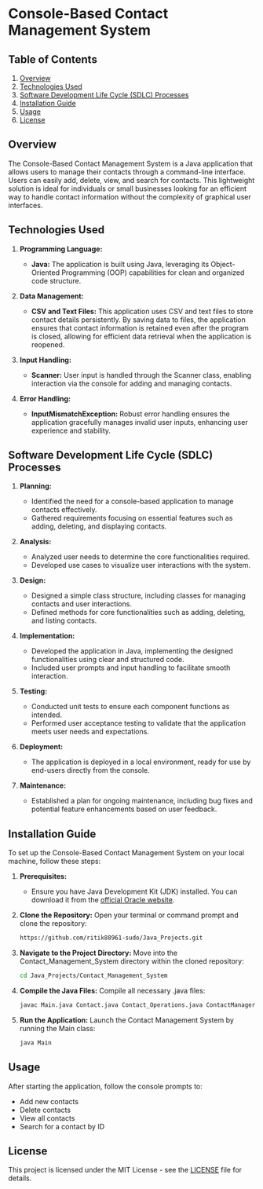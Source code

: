 # Console-Based Contact Management System

## Table of Contents
1. [Overview](#overview)
2. [Technologies Used](#technologies-used)
3. [Software Development Life Cycle (SDLC) Processes](#software-development-life-cycle-sdlc-processes)
4. [Installation Guide](#installation-guide)
5. [Usage](#usage)
6. [License](#LICENSE)

## Overview
The Console-Based Contact Management System is a Java application that allows users to manage their contacts through a command-line interface. Users can easily add, delete, view, and search for contacts. This lightweight solution is ideal for individuals or small businesses looking for an efficient way to handle contact information without the complexity of graphical user interfaces.

## Technologies Used
1. **Programming Language:**
   - **Java:** The application is built using Java, leveraging its Object-Oriented Programming (OOP) capabilities for clean and organized code structure.
   
2. **Data Management:**
   - **CSV and Text Files:** This application uses CSV and text files to store contact details persistently. By saving data to files, the application ensures that contact information is retained even after the program is closed, allowing for efficient data retrieval when the application is reopened.

   
3. **Input Handling:**
   - **Scanner:** User input is handled through the Scanner class, enabling interaction via the console for adding and managing contacts.
   
4. **Error Handling:**
   - **InputMismatchException:** Robust error handling ensures the application gracefully manages invalid user inputs, enhancing user experience and stability.

## Software Development Life Cycle (SDLC) Processes
1. **Planning:**
   - Identified the need for a console-based application to manage contacts effectively.
   - Gathered requirements focusing on essential features such as adding, deleting, and displaying contacts.
   
2. **Analysis:**
   - Analyzed user needs to determine the core functionalities required.
   - Developed use cases to visualize user interactions with the system.
   
3. **Design:**
   - Designed a simple class structure, including classes for managing contacts and user interactions.
   - Defined methods for core functionalities such as adding, deleting, and listing contacts.
   
4. **Implementation:**
   - Developed the application in Java, implementing the designed functionalities using clear and structured code.
   - Included user prompts and input handling to facilitate smooth interaction.
   
5. **Testing:**
   - Conducted unit tests to ensure each component functions as intended.
   - Performed user acceptance testing to validate that the application meets user needs and expectations.
   
6. **Deployment:**
   - The application is deployed in a local environment, ready for use by end-users directly from the console.
   
7. **Maintenance:**
   - Established a plan for ongoing maintenance, including bug fixes and potential feature enhancements based on user feedback.

## Installation Guide
To set up the Console-Based Contact Management System on your local machine, follow these steps:

1. **Prerequisites:**
   - Ensure you have Java Development Kit (JDK) installed. You can download it from the [official Oracle website](https://www.oracle.com/java/technologies/javase-jdk11-downloads.html).

2. **Clone the Repository:**
   Open your terminal or command prompt and clone the repository:
   ```bash
   https://github.com/ritik88961-sudo/Java_Projects.git
3. **Navigate to the Project Directory:**
  Move into the Contact_Management_System directory within the cloned repository:
   ```bash
   cd Java_Projects/Contact_Management_System
4. **Compile the Java Files:**
   Compile all necessary .java files:
   ```bash
   javac Main.java Contact.java Contact_Operations.java ContactManager.java
5. **Run the Application:**
   Launch the Contact Management System by running the Main class:
   ```bash
   java Main

## Usage
After starting the application, follow the console prompts to:
- Add new contacts
- Delete contacts
- View all contacts
- Search for a contact by ID

## License
This project is licensed under the MIT License - see the [LICENSE](LICENSE) file for details.
